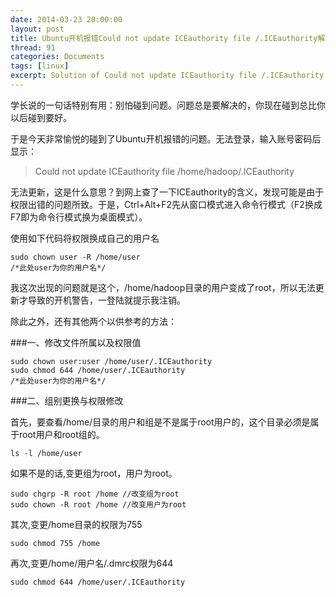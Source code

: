 ```yaml
---
date: 2014-03-23 20:00:00
layout: post
title: Ubuntu开机报错Could not update ICEauthority file /.ICEauthority解决方案
thread: 91
categories: Documents
tags: [linux]
excerpt: Solution of Could not update ICEauthority file /.ICEauthority.
---
```


学长说的一句话特别有用：别怕碰到问题。问题总是要解决的，你现在碰到总比你以后碰到要好。

于是今天非常愉悦的碰到了Ubuntu开机报错的问题。无法登录，输入账号密码后显示：

>Could not update ICEauthority file /home/hadoop/.ICEauthority

无法更新，这是什么意思？到网上查了一下ICEauthority的含义，发现可能是由于权限出错的问题所致。于是，Ctrl+Alt+F2先从窗口模式进入命令行模式（F2换成F7即为命令行模式换为桌面模式）。

使用如下代码将权限换成自己的用户名

```
sudo chown user -R /home/user
/*此处user为你的用户名*/
```

我这次出现的问题就是这个，/home/hadoop目录的用户变成了root，所以无法更新才导致的开机警告，一登陆就提示我注销。

除此之外，还有其他两个以供参考的方法：

###一、修改文件所属以及权限值

```
sudo chown user:user /home/user/.ICEauthority
sudo chmod 644 /home/user/.ICEauthority
/*此处user为你的用户名*/
```

###二、组别更换与权限修改

首先，要查看/home/目录的用户和组是不是属于root用户的，这个目录必须是属于root用户和root组的。

```
ls -l /home/user
```

如果不是的话,变更组为root，用户为root。

```
sudo chgrp -R root /home //改变组为root
sudo chown -R root /home //改变用户为root
```

其次,变更/home目录的权限为755

```
sudo chmod 755 /home
```

再次,变更/home/用户名/.dmrc权限为644

```
sudo chmod 644 /home/user/.ICEauthority
```